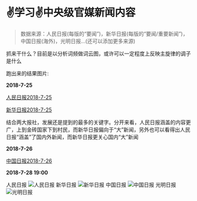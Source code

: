 # ✌学习✌中央级官媒新闻内容

> 数据来源：人民日报(每版的“要闻”)，新华日报(每版的“要闻/重要新闻”)，中国日报(海外)，光明日报…(还可以添加更多来源)

抓来干什么？目前是以分析词频做词云图，或许可以一定程度上反映主旋律的调子是什么

跑出来的结果图片:

**2018-7-25**

[人民日报2018-7-25](http://ww1.sinaimg.cn/large/005WOYz1ly1ftmce6eesxj30uk0i2jwi.jpg)

[新华日报2018-7-25](http://ww1.sinaimg.cn/large/005WOYz1ly1ftmcek1nv0j30uk0i2ae5.jpg)

结合两大报社，发展还是提到的最多的关键字。分开来看，人民日报涵盖的内容更广，上到金砖国家下到村民，而新华日报偏向于“大”新闻，另外也可以看得出人民日报“涵盖”了国内外新闻，而新华日报更关心国内“大”新闻

**2018-7-26**

[中国日报2018-7-26](http://ww1.sinaimg.cn/large/005WOYz1ly1ftne3mnl6fj30uk0i2tdc.jpg)


**2018-7-28 19:00**

人民日报
![人民日报](http://ww1.sinaimg.cn/large/005WOYz1ly1ftps19akfzj30uk0i2q80.jpg)
新华日报
![新华日报](http://ww1.sinaimg.cn/large/005WOYz1ly1ftps24h4ibj30uk0i2q8p.jpg)
中国日报
![中国日报](http://ww1.sinaimg.cn/large/005WOYz1ly1ftps2gb2wmj30uk0i2q7h.jpg)
光明日报
![光明日报](http://ww1.sinaimg.cn/large/005WOYz1ly1ftps2wc8zpj30uk0i2afq.jpg)
